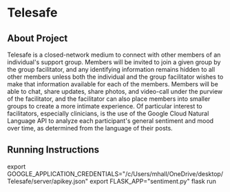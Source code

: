 <h1>Telesafe</h1>
<h2>About Project</h2>
Telesafe is a closed-network medium to connect with other members of an individual's support group. Members will be invited to join a given group by the group facilitator, and any identifying information remains hidden to all other members unless both the individual and the group facilitator wishes to make that information available for each of the members. Members will be able to chat, share updates, share photos, and video-call under the purview of the facilitator, and the facilitator can also place members into smaller groups to create a more intimate experience. Of particular interest to facilitators, especially clinicians, is the use of the Google Cloud Natural Language API to analyze each participant's general sentiment and mood over time, as determined from the language of their posts.


<h2>Running Instructions</h2>

export GOOGLE_APPLICATION_CREDENTIALS="/c/Users/mhall/OneDrive/desktop/Telesafe/server/apikey.json"
export FLASK_APP="sentiment.py"
flask run

